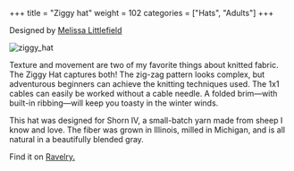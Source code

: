 +++
title = "Ziggy hat"
weight = 102
categories = ["Hats", "Adults"]
+++

Designed by [Melissa Littlefield](https://www.ravelry.com/designers/melissa-littlefield)

![ziggy_hat](/images/ziggy_hat.heic)

Texture and movement are two of my favorite things about knitted fabric. The Ziggy Hat captures both! The zig-zag pattern looks complex, but adventurous beginners can achieve the knitting techniques used. The 1x1 cables can easily be worked without a cable needle. A folded brim—with built-in ribbing—will keep you toasty in the winter winds.

<!--more-->

This hat was designed for Shorn IV, a small-batch yarn made from sheep I know and love. The fiber was grown in Illinois, milled in Michigan, and is all natural in a beautifully blended gray.

Find it on [Ravelry.](https://www.ravelry.com/patterns/library/ziggy-hat-7)